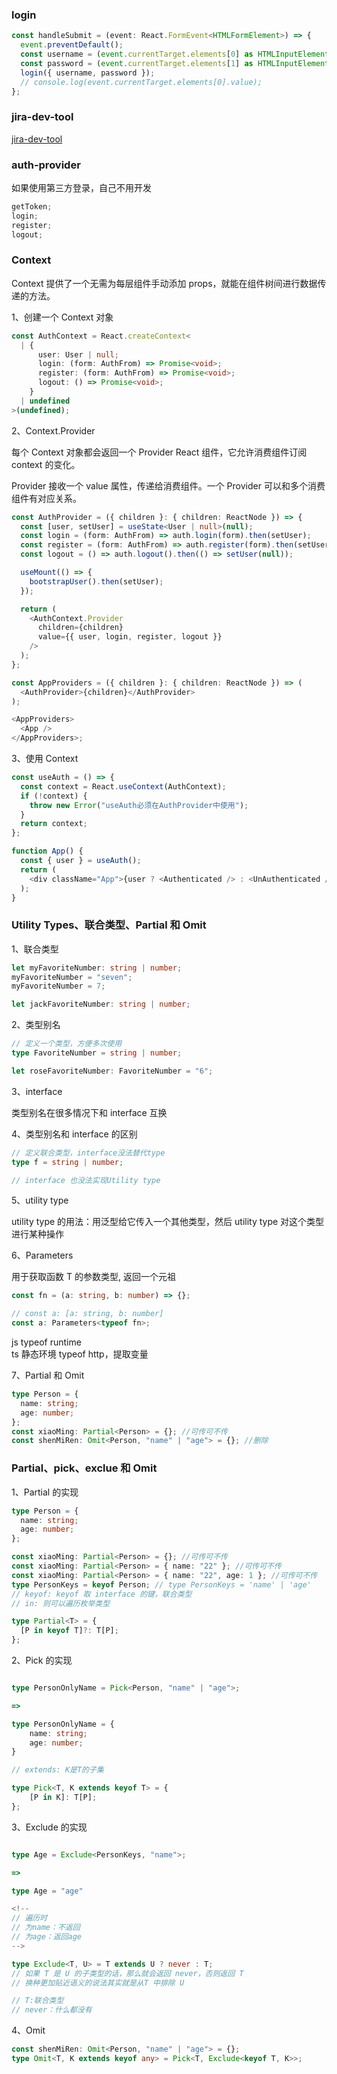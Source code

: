### login

```ts
const handleSubmit = (event: React.FormEvent<HTMLFormElement>) => {
  event.preventDefault();
  const username = (event.currentTarget.elements[0] as HTMLInputElement).value;
  const password = (event.currentTarget.elements[1] as HTMLInputElement).value;
  login({ username, password });
  // console.log(event.currentTarget.elements[0].value);
};
```

### jira-dev-tool

[jira-dev-tool](https://github.com/sindu12jun/jira-dev-tool)

### auth-provider

如果使用第三方登录，自己不用开发

```ts
getToken;
login;
register;
logout;
```

### Context

Context 提供了一个无需为每层组件手动添加 props，就能在组件树间进行数据传递的方法。

1、创建一个 Context 对象

```ts
const AuthContext = React.createContext<
  | {
      user: User | null;
      login: (form: AuthFrom) => Promise<void>;
      register: (form: AuthFrom) => Promise<void>;
      logout: () => Promise<void>;
    }
  | undefined
>(undefined);
```

2、Context.Provider

每个 Context 对象都会返回一个 Provider React 组件，它允许消费组件订阅 context 的变化。

Provider 接收一个 value 属性，传递给消费组件。一个 Provider 可以和多个消费组件有对应关系。

```ts
const AuthProvider = ({ children }: { children: ReactNode }) => {
  const [user, setUser] = useState<User | null>(null);
  const login = (form: AuthFrom) => auth.login(form).then(setUser);
  const register = (form: AuthFrom) => auth.register(form).then(setUser);
  const logout = () => auth.logout().then(() => setUser(null));

  useMount(() => {
    bootstrapUser().then(setUser);
  });

  return (
    <AuthContext.Provider
      children={children}
      value={{ user, login, register, logout }}
    />
  );
};

const AppProviders = ({ children }: { children: ReactNode }) => (
  <AuthProvider>{children}</AuthProvider>
);

<AppProviders>
  <App />
</AppProviders>;
```

3、使用 Context

```ts
const useAuth = () => {
  const context = React.useContext(AuthContext);
  if (!context) {
    throw new Error("useAuth必须在AuthProvider中使用");
  }
  return context;
};

function App() {
  const { user } = useAuth();
  return (
    <div className="App">{user ? <Authenticated /> : <UnAuthenticated />}</div>
  );
}
```

### Utility Types、联合类型、Partial 和 Omit

1、联合类型

```ts
let myFavoriteNumber: string | number;
myFavoriteNumber = "seven";
myFavoriteNumber = 7;

let jackFavoriteNumber: string | number;
```

2、类型别名

```ts
// 定义一个类型，方便多次使用
type FavoriteNumber = string | number;

let roseFavoriteNumber: FavoriteNumber = "6";
```

3、interface

类型别名在很多情况下和 interface 互换

4、类型别名和 interface 的区别

```ts
// 定义联合类型，interface没法替代type
type f = string | number;

// interface 也没法实现Utility type
```

5、utility type

utility type 的用法：用泛型给它传入一个其他类型，然后 utility type 对这个类型进行某种操作

6、Parameters

用于获取函数 T 的参数类型, 返回一个元祖

```ts
const fn = (a: string, b: number) => {};

// const a: [a: string, b: number]
const a: Parameters<typeof fn>;
```

js typeof runtime  
ts 静态环境 typeof http，提取变量

7、Partial 和 Omit

```ts
type Person = {
  name: string;
  age: number;
};
const xiaoMing: Partial<Person> = {}; //可传可不传
const shenMiRen: Omit<Person, "name" | "age"> = {}; //删除
```

### Partial、pick、exclue 和 Omit

1、Partial 的实现

```ts
type Person = {
  name: string;
  age: number;
};

const xiaoMing: Partial<Person> = {}; //可传可不传
const xiaoMing: Partial<Person> = { name: "22" }; //可传可不传
const xiaoMing: Partial<Person> = { name: "22", age: 1 }; //可传可不传
type PersonKeys = keyof Person; // type PersonKeys = 'name' | 'age'
// keyof: keyof 取 interface 的键，联合类型
// in: 则可以遍历枚举类型

type Partial<T> = {
  [P in keyof T]?: T[P];
};
```

2、Pick 的实现

```ts

type PersonOnlyName = Pick<Person, "name" | "age">;

=>

type PersonOnlyName = {
    name: string;
    age: number;
}

// extends: K是T的子集

type Pick<T, K extends keyof T> = {
    [P in K]: T[P];
};

```

3、Exclude 的实现

```ts

type Age = Exclude<PersonKeys, "name">;

=>

type Age = "age"

<!--
// 遍历时
// 为name：不返回
// 为age：返回age
-->

type Exclude<T, U> = T extends U ? never : T;
// 如果 T 是 U 的子类型的话，那么就会返回 never，否则返回 T
// 换种更加贴近语义的说法其实就是从T 中排除 U

// T:联合类型
// never：什么都没有

```

4、Omit

```ts
const shenMiRen: Omit<Person, "name" | "age"> = {};
type Omit<T, K extends keyof any> = Pick<T, Exclude<keyof T, K>>;
```
